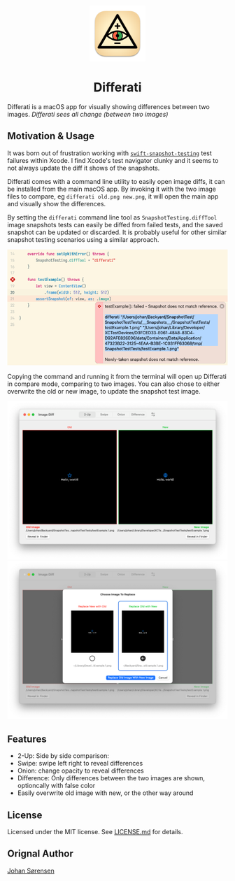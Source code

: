 <p align="center">
  <img src="https://github.com/js/Differati/blob/main/Differati/Assets.xcassets/AppIcon.appiconset/Icon-256.png?raw=true" height="128">
  <h1 align="center">Differati</h1>
</p>

Differati is a macOS app for visually showing differences between two images. _Differati sees all change (between two images)_

## Motivation & Usage

It was born out of frustration working with [`swift-snapshot-testing`](https://github.com/pointfreeco/swift-snapshot-testing) test failures within Xcode. I find Xcode's test navigator clunky and it seems to not always update the diff it shows of the snapshots.

Differati comes with a command line utility to easily open image diffs, it can be installed from the main macOS app. By invoking it with the two image files to compare, eg `differati old.png new.png`, it will open the main app and visually show the differences.

By setting the `differati` command line tool as `SnapshotTesting.diffTool` image snapshots tests can easily be diffed from failed tests, and the saved snapshot can be updated or discarded. It is probably useful for other similar snapshot testing scenarios using a similar approach.

<img src="Screenshots/test_failure.png" />

Copying the command and running it from the terminal will open up Differati in compare mode, comparing to two images. You can also chose to either overwrite the old or new image, to update the snapshot test image.

<img src="Screenshots/2up.png" />
<img src="Screenshots/replace.png" />


## Features

- 2-Up: Side by side comparison: 
- Swipe: swipe left right to reveal differences
- Onion: change opacity to reveal differences
- Difference: Only differences between the two images are shown, optioncally with false color
- Easily overwrite old image with new, or the other way around

## License

Licensed under the MIT license. See [LICENSE.md](https://github.com/js/Differati/blob/main/LICENSE.md) for details.

## Orignal Author

[Johan Sørensen](https://github.com/js)
